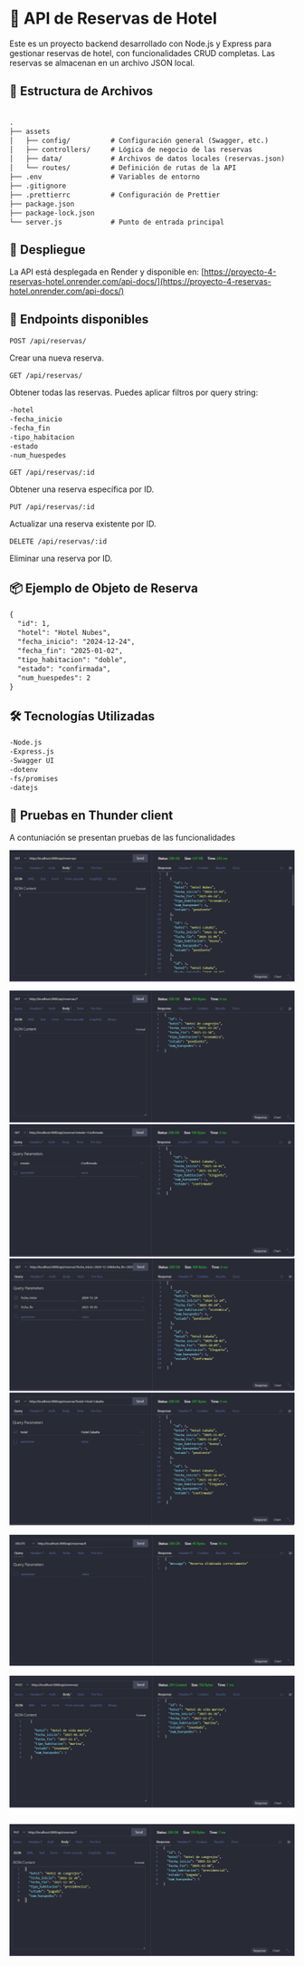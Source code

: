 # 🏨 API de Reservas de Hotel

Este es un proyecto backend desarrollado con Node.js y Express para gestionar reservas de hotel, con funcionalidades CRUD completas. Las reservas se almacenan en un archivo JSON local.
## 📁 Estructura de Archivos 
```text

.
├── assets
│   ├── config/          # Configuración general (Swagger, etc.)
│   ├── controllers/     # Lógica de negocio de las reservas
│   ├── data/            # Archivos de datos locales (reservas.json)
│   └── routes/          # Definición de rutas de la API
├── .env                 # Variables de entorno
├── .gitignore
├── .prettierrc          # Configuración de Prettier
├── package.json
├── package-lock.json
└── server.js            # Punto de entrada principal
```
## 🚀 Despliegue

La API está desplegada en Render y disponible en:
 [https://proyecto-4-reservas-hotel.onrender.com/api-docs/](https://proyecto-4-reservas-hotel.onrender.com/api-docs/)

## 🧩 Endpoints disponibles
```text
POST /api/reservas/
```
Crear una nueva reserva.
```text
GET /api/reservas/
```
Obtener todas las reservas. Puedes aplicar filtros por query string:
```text
-hotel
-fecha_inicio
-fecha_fin
-tipo_habitacion
-estado
-num_huespedes
```
```text
GET /api/reservas/:id
```
Obtener una reserva específica por ID.
```text
PUT /api/reservas/:id
```
Actualizar una reserva existente por ID.
```text
DELETE /api/reservas/:id
```
Eliminar una reserva por ID.

## 📦 Ejemplo de Objeto de Reserva
```text
{
  "id": 1, 
  "hotel": "Hotel Nubes",
  "fecha_inicio": "2024-12-24",
  "fecha_fin": "2025-01-02",
  "tipo_habitacion": "doble",
  "estado": "confirmada",
  "num_huespedes": 2
}
```
## 🛠 Tecnologías Utilizadas
```text
-Node.js
-Express.js
-Swagger UI
-dotenv
-fs/promises
-datejs
```

## 👀 Pruebas en Thunder client

A contuniación se presentan pruebas de las funcionalidades

![get_all](./assets/config/img_pruebas_readme/get_all.jpg)
![get_id](./assets/config/img_pruebas_readme/get_id.jpg)
![get_por_estado](./assets/config/img_pruebas_readme/get_por_estado.jpg)
![get_por_fechas](./assets/config/img_pruebas_readme/get_por_fechas.jpg)
![get_por_hotel](./assets/config/img_pruebas_readme/get_por_hotel.jpg)


![delete_id](./assets/config/img_pruebas_readme/delete_id.jpg)

![post_reserva](./assets/config/img_pruebas_readme/post_reserva.jpg)

![put_id](./assets/config/img_pruebas_readme/put_id.jpg)
